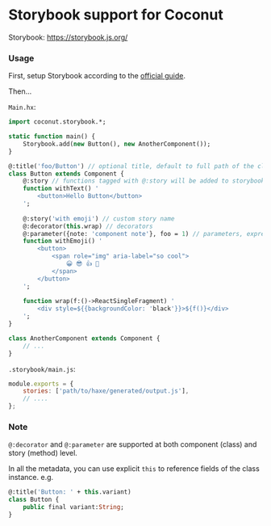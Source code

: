 # Storybook support for Coconut

Storybook: https://storybook.js.org/

### Usage

First, setup Storybook according to the [official guide](https://storybook.js.org/docs/guides/guide-react/).

Then...

`Main.hx`:
```haxe
import coconut.storybook.*;

static function main() {
	Storybook.add(new Button(), new AnotherComponent());
}

@:title('foo/Button') // optional title, default to full path of the class separated by a slash ("/")
class Button extends Component {
	@:story // functions tagged with @:story will be added to storybook
	function withText() '
		<button>Hello Button</button>
	';
	
	@:story('with emoji') // custom story name
	@:decorator(this.wrap) // decorators
	@:parameter({note: 'component note'}, foo = 1) // parameters, expressions will be forwarded to `tink.Anon.merge`
	function withEmoji() '
		<button>
			<span role="img" aria-label="so cool">
				😀 😎 👍 💯
			</span>
		</button>
	';
	
	function wrap(f:()->ReactSingleFragment) '
		<div style=${{backgroundColor: 'black'}}>${f()}</div>
	';
}

class AnotherComponent extends Component {
	// ...
}
```

`.storybook/main.js`:
```js
module.exports = {
	stories: ['path/to/haxe/generated/output.js'],
	// ....
};
```

### Note

`@:decorator` and `@:parameter` are supported at both component (class) and story (method) level.

In all the metadata, you can use explicit `this` to reference fields of the class instance. e.g. 
```haxe
@:title('Button: ' + this.variant)
class Button {
	public final variant:String;
}
```